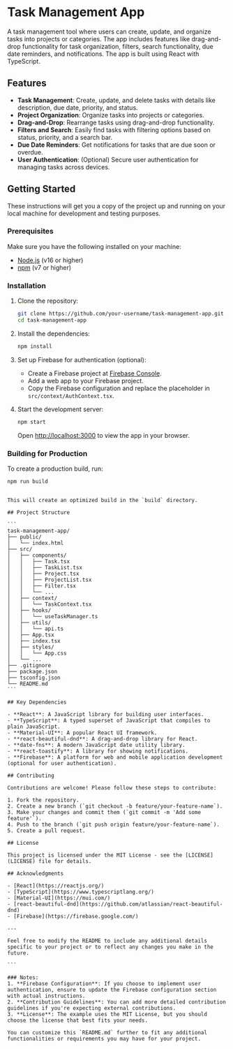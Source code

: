 # Task Management App

A task management tool where users can create, update, and organize tasks into projects or categories. The app includes features like drag-and-drop functionality for task organization, filters, search functionality, due date reminders, and notifications. The app is built using React with TypeScript.

## Features

- **Task Management**: Create, update, and delete tasks with details like description, due date, priority, and status.
- **Project Organization**: Organize tasks into projects or categories.
- **Drag-and-Drop**: Rearrange tasks using drag-and-drop functionality.
- **Filters and Search**: Easily find tasks with filtering options based on status, priority, and a search bar.
- **Due Date Reminders**: Get notifications for tasks that are due soon or overdue.
- **User Authentication**: (Optional) Secure user authentication for managing tasks across devices.

## Getting Started

These instructions will get you a copy of the project up and running on your local machine for development and testing purposes.

### Prerequisites

Make sure you have the following installed on your machine:

- [Node.js](https://nodejs.org/en/) (v16 or higher)
- [npm](https://www.npmjs.com/) (v7 or higher)

### Installation

1. Clone the repository:

   ```bash
   git clone https://github.com/your-username/task-management-app.git
   cd task-management-app
   ```

2. Install the dependencies:

   ```bash
   npm install
   ```

3. Set up Firebase for authentication (optional):

   - Create a Firebase project at [Firebase Console](https://console.firebase.google.com/).
   - Add a web app to your Firebase project.
   - Copy the Firebase configuration and replace the placeholder in `src/context/AuthContext.tsx`.

4. Start the development server:

   ```bash
   npm start
   ```

   Open [http://localhost:3000](http://localhost:3000) to view the app in your browser.

### Building for Production

To create a production build, run:

```bash
npm run build
```

````

This will create an optimized build in the `build` directory.

## Project Structure

```
task-management-app/
├── public/
│   └── index.html
├── src/
│   ├── components/
│   │   ├── Task.tsx
│   │   ├── TaskList.tsx
│   │   ├── Project.tsx
│   │   ├── ProjectList.tsx
│   │   ├── Filter.tsx
│   │   └── ...
│   ├── context/
│   │   └── TaskContext.tsx
│   ├── hooks/
│   │   └── useTaskManager.ts
│   ├── utils/
│   │   └── api.ts
│   ├── App.tsx
│   ├── index.tsx
│   ├── styles/
│   │   └── App.css
│   └── ...
├── .gitignore
├── package.json
├── tsconfig.json
└── README.md
```

## Key Dependencies

- **React**: A JavaScript library for building user interfaces.
- **TypeScript**: A typed superset of JavaScript that compiles to plain JavaScript.
- **Material-UI**: A popular React UI framework.
- **react-beautiful-dnd**: A drag-and-drop library for React.
- **date-fns**: A modern JavaScript date utility library.
- **react-toastify**: A library for showing notifications.
- **Firebase**: A platform for web and mobile application development (optional for user authentication).

## Contributing

Contributions are welcome! Please follow these steps to contribute:

1. Fork the repository.
2. Create a new branch (`git checkout -b feature/your-feature-name`).
3. Make your changes and commit them (`git commit -m 'Add some feature'`).
4. Push to the branch (`git push origin feature/your-feature-name`).
5. Create a pull request.

## License

This project is licensed under the MIT License - see the [LICENSE](LICENSE) file for details.

## Acknowledgments

- [React](https://reactjs.org/)
- [TypeScript](https://www.typescriptlang.org/)
- [Material-UI](https://mui.com/)
- [react-beautiful-dnd](https://github.com/atlassian/react-beautiful-dnd)
- [Firebase](https://firebase.google.com/)

---

Feel free to modify the README to include any additional details specific to your project or to reflect any changes you make in the future.

```

### Notes:
1. **Firebase Configuration**: If you choose to implement user authentication, ensure to update the Firebase configuration section with actual instructions.
2. **Contribution Guidelines**: You can add more detailed contribution guidelines if you're expecting external contributions.
3. **License**: The example uses the MIT License, but you should choose the license that best fits your needs.

You can customize this `README.md` further to fit any additional functionalities or requirements you may have for your project.
````
